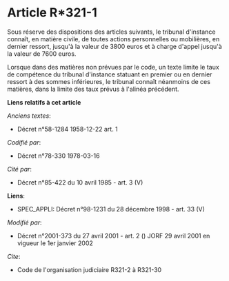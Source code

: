 # Article R*321-1

Sous réserve des dispositions des articles suivants, le tribunal d'instance connaît, en matière civile, de toutes actions
personnelles ou mobilières, en dernier ressort, jusqu'à la valeur de 3800 euros et à charge d'appel jusqu'à la valeur de 7600
euros.

Lorsque dans des matières non prévues par le code, un texte limite le taux de compétence du tribunal d'instance statuant en
premier ou en dernier ressort à des sommes inférieures, le tribunal connaît néanmoins de ces matières, dans la limite des
taux prévus à l'alinéa précédent.

**Liens relatifs à cet article**

_Anciens textes_:

  - Décret n°58-1284 1958-12-22 art. 1

_Codifié par_:

  - Décret n°78-330 1978-03-16

_Cité par_:

  - Décret  n°85-422  du 10 avril 1985  - art. 3 (V)

**Liens**:

  - SPEC_APPLI: Décret n°98-1231 du 28 décembre 1998 - art. 33 (V)

_Modifié par_:

  - Décret n°2001-373 du 27 avril 2001 - art. 2 () JORF 29 avril 2001 en vigueur le 1er janvier 2002

_Cite_:

  - Code de l'organisation judiciaire R321-2 à R321-30
